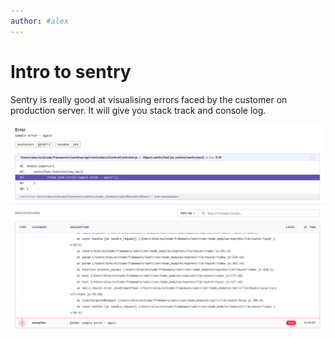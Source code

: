 ```yaml
---
author: #alex 
---
```

# Intro to sentry

Sentry is really good at visualising errors faced by the customer on production server. It will give you stack track and console log. 

![Sentry](/files/sentry.png)
